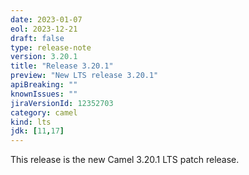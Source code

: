 ```yaml
---
date: 2023-01-07
eol: 2023-12-21
draft: false
type: release-note
version: 3.20.1
title: "Release 3.20.1"
preview: "New LTS release 3.20.1"
apiBreaking: ""
knownIssues: ""
jiraVersionId: 12352703
category: camel
kind: lts
jdk: [11,17]
---
```


This release is the new Camel 3.20.1 LTS patch release.
